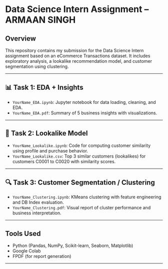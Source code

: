
# Data Science Intern Assignment – ARMAAN SINGH

## Overview
This repository contains my submission for the Data Science Intern assignment based on an eCommerce Transactions dataset. It includes exploratory analysis, a lookalike recommendation model, and customer segmentation using clustering.

---

## 📊 Task 1: EDA + Insights
- `YourName_EDA.ipynb`: Jupyter notebook for data loading, cleaning, and EDA.
- `YourName_EDA.pdf`: Summary of 5 business insights with visualizations.

---

## 🤖 Task 2: Lookalike Model
- `YourName_Lookalike.ipynb`: Code for computing customer similarity using profile and purchase behavior.
- `YourName_Lookalike.csv`: Top 3 similar customers (lookalikes) for customers C0001 to C0020 with similarity scores.

---

## 🔍 Task 3: Customer Segmentation / Clustering
- `YourName_Clustering.ipynb`: KMeans clustering with feature engineering and DB Index evaluation.
- `YourName_Clustering.pdf`: Visual report of cluster performance and business interpretation.

---

## Tools Used
- Python (Pandas, NumPy, Scikit-learn, Seaborn, Matplotlib)
- Google Colab
- FPDF (for report generation)

---
